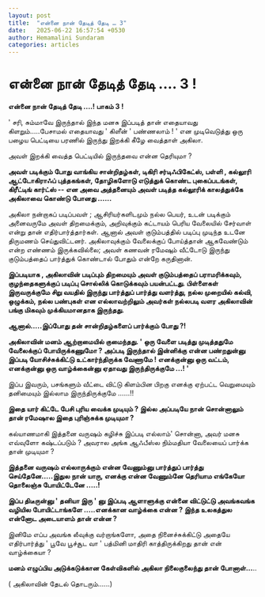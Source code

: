 ```yaml
---
layout: post
title:  "என்னை நான் தேடித் தேடி … 3"
date:   2025-06-22 16:57:54 +0530
author: Hemamalini Sundaram
categories: articles
---
```


#  என்னை நான் தேடித் தேடி .... 3 ! 

**என்னை நான் தேடித் தேடி ....! பாகம் 3 !**

' சரி, சும்மாவே இருந்தால் இந்த மனசு இப்படித் தான் எதையாவது கிளறும்.....பேசாமல்
எதையாவது ' கிளீன் ' பண்ணலாம் ! ' என முடிவெடுத்து ஒரு பழைய பெட்டியை பரணில்
இருந்து இறக்கி கீழே வைத்தாள் அகிலா.

அவள் இறக்கி வைத்த பெட்டியில் இருந்தவை என்ன தெரியுமா ?

**அவள் படிக்கும் போது வாங்கிய சான்றிதழ்கள், டிகிரி சர்டிஃபிகேட்ஸ், பள்ளி , கல்லூரி
ஆட்டோகிராஃப் புத்தகங்கள், தோழிகளோடு எடுத்துக் கொண்ட புகைப்படங்கள், கிரீட்டிங் கார்ட்ஸ் --
என அவை அத்தனையும் அவள் படித்த கல்லூரிக் காலத்துக்கே அகிலாவை கொண்டு போனது ......**

அகிலா நன்றாகப் படிப்பவள் ; ஆசிரியர்களிடமும் நல்ல பெயர், உடன் படிக்கும் அனைவருமே அவள்
திறமைக்கும், அறிவுக்கும் கட்டாயம் பெரிய வேலையில் சேர்வாள் என்று தான் எதிர்பார்த்தார்கள்.
ஆனால் அவள் குடும்பத்தில் படிப்பு முடிந்த உடனே திருமணம் செய்துவிட்டனர். அகிலாவுக்கும்
வேலைக்குப் போய்த்தான் ஆகவேண்டும் என்ற எண்ணம் இருக்கவில்லை; அவள் கணவன் ரமேஷும் வீட்டோடு
இருந்து குடும்பத்தைப் பார்த்துக் கொண்டால் போதும் என்றே கருதினான்.

**இப்படியாக , அகிலாவின் படிப்பும் திறமையும் அவள் குடும்பத்தைப் பராமரிக்கவும்,
குழந்தைகளுக்குப் படிப்பு சொல்லிக் கொடுக்கவும் பயன்பட்டது. பிள்ளைகள் இருவருக்குமே சிறு
வயதில் இருந்து பார்த்துப் பார்த்து வளர்த்து, நல்ல முறையில் கல்வி, ஒழுக்கம், நல்ல பண்புகள்
என எல்லாவற்றிலும் அவர்கள் நல்லபடி வளர அகிலாவின் பங்கு மிகவும் முக்கியமானதாக
இருந்தது.**

**ஆனால்.....இப்போது தன் சான்றிதழ்களைப் பார்க்கும் போது ?!**

**அகிலாவின் மனம் ஆற்றாமையில் குமைந்தது. ' ஒரு வேளை படித்து முடித்ததுமே வேலைக்குப்
போயிருக்கணுமோ ? அப்படி இருந்தால் இன்னிக்கு என்ன பண்றதுன்னு இப்படி யோசிச்சுக்கிட்டு
உட்கார்ந்திருக்க வேணாமே ! எனக்குன்னு ஒரு வட்டம், எனக்குன்னு ஒரு வாழ்க்கைன்னு ஏதாவது
இருந்திருக்குமே ...! '**

இப்ப இவரும், பசங்களும் வீட்டை விட்டு கிளம்பின பிறகு எனக்கு ஏற்பட்ட வெறுமையும்
தனிமையும் இல்லாம இருந்திருக்குமே ......!!

**இதை யார் கிட்டே பேசி புரிய வைக்க முடியும் ? இல்ல அப்படியே நான் சொன்னாலும் தான்
ரமேஷால இதை புரிஞ்சுக்க முடியுமா ?**

கல்யாணமாகி இத்தனை வருஷம் கழிச்சு இப்படி எல்லாம்' சொன்னா, அவர் மனசு எவ்வுளோ
கஷ்டப்படும் ? அவரால அங்க ஆஃபீஸ்ல நிம்மதியா வேலையைப் பார்க்க தான் முடியுமா ?

**இத்தனை வருஷம் எல்லாருக்கும் என்ன வேணும்னு பார்த்துப் பார்த்து செய்தேனே.....இதுல நான்
யாரு, எனக்கு என்ன வேணும்னே தெரியாம எங்கேயோ தொலைஞ்சு போயிட்டேனே .....!**

**இப்ப திடீருன்னு ' தனியா இரு ' னு இப்படி ஆளாளுக்கு என்னை விட்டுட்டு அவங்கவங்க
வழியில போயிட்டாங்களே .....எனக்கான வாழ்க்கை என்ன ? இந்த உலகத்துல என்னோட அடையாளம்
தான் என்ன ?**

இனிமே எப்ப அவங்க லீவுக்கு வர்றாங்களோ, அதை நினைச்சுக்கிட்டு அதையே எதிர்பார்த்து '
பூவே பூச்சூட வா ' பத்மினி மாதிரி காத்திருக்கிறது தான் என் வாழ்க்கையா ?

**மனம் எழுப்பிய அடுக்கடுக்கான கேள்விகளில் அகிலா நிலைகுலைந்து தான் போனாள்...**..

( அகிலாவின் தேடல் தொடரும்......)
